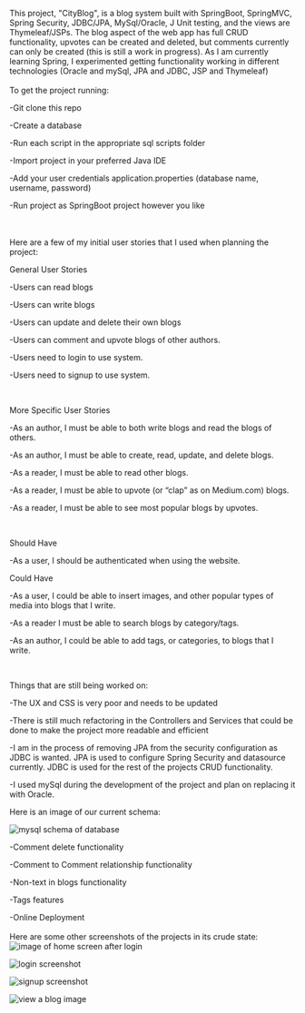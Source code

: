This project, "CityBlog", is a blog system built with SpringBoot, SpringMVC, Spring Security, JDBC/JPA, MySql/Oracle, J Unit testing, and the views are Thymeleaf/JSPs. The blog aspect of the web app has full CRUD functionality, upvotes can be created and deleted, but comments currently can only be created (this is still a work in progress). As I am currently learning Spring, I experimented getting functionality working in different technologies (Oracle and mySql, JPA and JDBC, JSP and Thymeleaf)
<br/>
<br/>
To get the project running:

-Git clone this repo

-Create a database

-Run each script in the appropriate sql scripts folder

-Import project in your preferred Java IDE

-Add your user credentials application.properties (database name, username, password)

-Run project as SpringBoot project however you like


<br/>
<br/>
Here are a few of my initial user stories that I used when planning the project:

General User Stories

-Users can read blogs

-Users can write blogs

-Users can update and delete their own blogs

-Users can comment and upvote blogs of other authors.

-Users need to login to use system.

-Users need to signup to use system.

<br/>

More Specific User Stories

-As an author, I must be able to both write blogs and read the blogs of others.

-As an author, I must be able to create, read, update, and delete blogs.

-As a reader, I must be able to read other blogs.

-As a reader, I must be able to upvote (or “clap” as on Medium.com) blogs.  

-As a reader, I must be able to see most popular blogs by upvotes.

<br/>

Should Have

-As a user, I should be authenticated when using the website.

Could Have

-As a user, I could be able to insert images, and other popular types of media into blogs that I write.

-As a reader I must be able to search blogs by category/tags.

-As an author, I could be able to add tags, or categories, to blogs that I write.

<br/>

Things that are still being worked on:

-The UX and CSS is very poor and needs to be updated

-There is still much refactoring in the Controllers and Services that could be done to make the project more readable and efficient

-I am in the process of removing JPA from the security configuration as JDBC is wanted. JPA is used to configure Spring Security and datasource currently. JDBC is used for the rest of the projects CRUD functionality.

-I used mySql during the development of the project and plan on replacing it with Oracle.
<br/>

Here is an image of our current schema:

![mysql schema of database](images/dbSchemaImage.png)

-Comment delete functionality

-Comment to Comment relationship functionality

-Non-text in blogs functionality

-Tags features

-Online Deployment
<br/>
<br/>
Here are some other screenshots of the projects in its crude state:
![image of home screen after login](images/home.png)

![login screenshot](images/login.png)

![signup screenshot](images/signup.png)

![view a blog image](images/blogWithComments.png)
